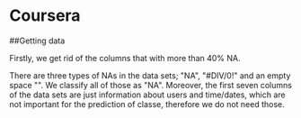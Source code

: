 # Coursera

##Getting data

Firstly, we get rid of the columns that with more than 40% NA.

There are three types of NAs in the data sets; "NA", "\#DIV/0!" and an empty space "". We classify all of those as "NA". 
Moreover, the first seven columns of the data sets are just information about users and time/dates, which are not important for the prediction of classe, therefore we do not need those.

<bla>


